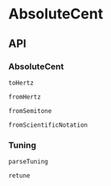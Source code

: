 # AbsoluteCent

## API

### AbsoluteCent

`toHertz`

`fromHertz`

`fromSemitone`

`fromScientificNotation`

### Tuning

`parseTuning`

`retune`

